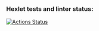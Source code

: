 ### Hexlet tests and linter status:
[![Actions Status](https://github.com/trair/frontend-project-12/workflows/hexlet-check/badge.svg)](https://github.com/trair/frontend-project-12/actions)